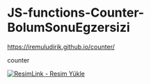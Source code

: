 # JS-functions-Counter-BolumSonuEgzersizi

https://iremuludirik.github.io/counter/

counter

<a href="https://resimlink.com/NZ3gX" title="ResimLink - Resim Yükle"><img src="https://r.resimlink.com/NZ3gX.jpg" title="ResimLink - Resim Yükle" alt="ResimLink - Resim Yükle"></a>
